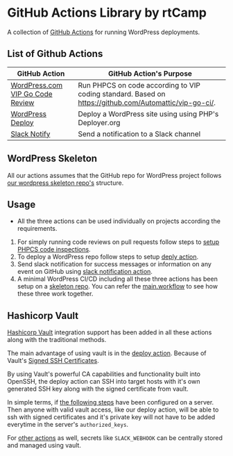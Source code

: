 # GitHub Actions Library by rtCamp

A collection of [GitHub Actions](https://github.com/features/actions) for running WordPress deployments.

## List of Github Actions

GitHub Action                                                                     | GitHub Action's Purpose
----------------------------------------------------------------------------------|-----------------------------------------------------------------------------------------------------------------------------
[WordPress.com VIP Go Code Review](https://github.com/rtCamp/action-vip-go-ci)    | Run PHPCS on code according to VIP coding standard. Based on https://github.com/Automattic/vip-go-ci/.
[WordPress Deploy](https://github.com/rtCamp/action-wordpress-deploy)           | Deploy a WordPress site using using PHP's Deployer.org
[Slack Notify](https://github.com/rtCamp/action-slack-notify)                     | Send a notification to a Slack channel

## WordPress Skeleton

All our actions assumes that the GitHub repo for WordPress project follows [our wordpress skeleton repo's](https://github.com/rtCamp/wordpress-skeleton) structure.

## Usage

* All the three actions can be used individually on projects according the requirements.
1. For simply running code reviews on pull requests follow steps to [setup PHPCS code inspections](https://github.com/rtCamp/action-vip-go-ci#installation).
2. To deploy a WordPress repo follow steps to setup [deply action](https://github.com/rtCamp/action-wordpress-deploy#installation).
3. Send slack notification for success messages or information on any event on GitHub using [slack notification action](https://github.com/rtCamp/action-slack-notify#installation).
4. A minimal WordPress CI/CD including all these three actions has been setup on a [skeleton repo](https://github.com/rtCamp/github-actions-wordpress-skeleton). You can refer the [main.workflow](https://github.com/rtCamp/github-actions-wordpress-skeleton/blob/master/.github/main.workflow) to see how these three work together.

## Hashicorp Vault

[Hashicorp Vault](https://www.vaultproject.io) integration support has been added in all these actions along with the traditional methods.

The main advantage of using vault is in the [deploy action](https://github.com/rtCamp/action-wordpress-deploy). Because of Vault's [Signed SSH Certificates](https://www.vaultproject.io/docs/secrets/ssh/signed-ssh-certificates.html).

By using Vault's powerful CA capabilities and functionality built into OpenSSH, the deploy action can SSH into target hosts with it's own generated SSH key along with the signed certificate from vault.

In simple terms, if [the following steps](https://github.com/rtCamp/action-wordpress-deploy#vault) have been configured on a server. Then anyone with valid vault access, like our deploy action, will be able to ssh with signed certificates and it's private key will not have to be added everytime in the server's `authorized_keys`.

For [other actions](https://github.com/rtCamp/action-slack-notify) as well, secrets like `SLACK_WEBHOOK` can be centrally stored and managed using vault.
